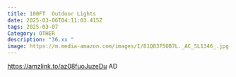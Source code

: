 ```yaml
---
title: 100FT  Outdoor Lights
date: 2025-03-06T04:11:03.415Z
tags: 2025-03-07
Category: OTHER
description: "36.xx "
image: https://m.media-amazon.com/images/I/81Q83F5OB7L._AC_SL1346_.jpg
---
```

https://amzlink.to/az08fuoJuzeDu   AD